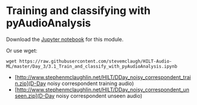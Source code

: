 

# Training and classifying with pyAudioAnalysis

Download the [Jupyter notebook](https://raw.githubusercontent.com/stevemclaugh/HILT-Audio-ML/master/Day_3/3.1_Train_and_classify_with_pyAudioAnalysis.ipynb) for this module.

Or use wget:

```
wget https://raw.githubusercontent.com/stevemclaugh/HILT-Audio-ML/master/Day_3/3.1_Train_and_classify_with_pyAudioAnalysis.ipynb
```

- [http://www.stephenmclaughlin.net/HILT/DDay_noisy_correspondent_train.zip](D-Day noisy correspondent training audio)
- [http://www.stephenmclaughlin.net/HILT/DDay_noisy_correspondent_unseen.zip](D-Day noisy correspondent unseen audio)
